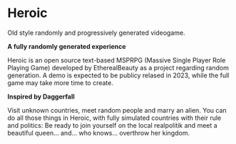 # Heroic
Old style randomly and progressively generated videogame.

**A fully randomly generated experience**

Heroic is an open source text-based MSPRPG (Massive Single Player Role Playing Game) developed by EtherealBeauty as a project regarding random generation. A demo is expected to be publicy relased in 2023, while the full game may take more time to create.

**Inspired by Daggerfall**

Visit unknown countries, meet random people and marry an alien.
You can do all those things in Heroic, with fully simulated countries with their rule and politics: Be ready to join yourself on the local realpolitik and meet a beautiful queen... and... who knows... overthrow her kingdom.
